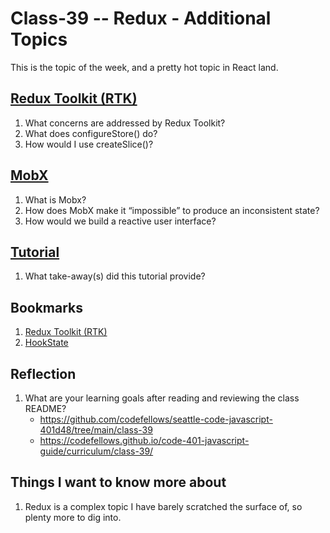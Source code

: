 # Class-39 -- Redux - Additional Topics

This is the topic of the week, and a pretty hot topic in React land.

## [Redux Toolkit (RTK)](https://redux-toolkit.js.org/introduction/getting-started)

1. What concerns are addressed by Redux Toolkit?
2. What does configureStore() do?
3. How would I use createSlice()?

## [MobX](https://mobx.js.org/getting-started.html)

1. What is Mobx?
2. How does MobX make it “impossible” to produce an inconsistent state?
3. How would we build a reactive user interface?

## [Tutorial](https://redux-toolkit.js.org/tutorials/overview)

1. What take-away(s) did this tutorial provide?

## Bookmarks

1. [Redux Toolkit (RTK)](https://redux-toolkit.js.org/)
2. [HookState](https://hookstate.js.org/)

## Reflection

1. What are your learning goals after reading and reviewing the class README?
    * <https://github.com/codefellows/seattle-code-javascript-401d48/tree/main/class-39>
    * <https://codefellows.github.io/code-401-javascript-guide/curriculum/class-39/>

## Things I want to know more about

1. Redux is a complex topic I have barely scratched the surface of, so plenty more to dig into.